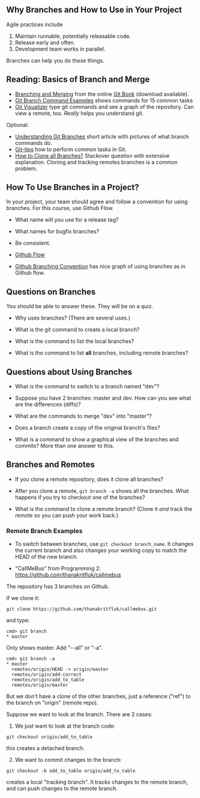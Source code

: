## Why Branches and How to Use in Your Project

Agile practices include

1. Maintain runnable, potentially releasable code.
2. Release early and often.  
3. Development team works in parallel.

Branches can help you do these things.

## Reading: Basics of Branch and Merge

* [Branching and Merging](https://git-scm.com/book/en/v2/Git-Branching-Basic-Branching-and-Merging) from the online [Git Book](https://git-scm.com/book/) (download available).
* [Git Branch Command Examples](ttps://www.thegeekstuff.com/2017/06/git-branch/) shows commands for 15 common tasks
* [Git Visualizer](http://git-school.github.io/visualizing-git) type git commands and see a graph of the repository. Can view a remote, too. *Really* helps you understand git.

Optional:

* [Understanding Git Branches](https://www.sbf5.com/~cduan/technical/git/git-2.shtml) short article with pictures of what branch commands do.
* [Git-tips](https://github.com/git-tips/tips) how to perform common tasks in Git. 
* [How to Clone all Branches?](https://stackoverflow.com/questions/67699/how-to-clone-all-remote-branches-in-git) Stackover question with extensive explanation. Cloning and tracking remotes branches is a common problem.

## How To Use Branches in a Project?

In your project, your team should agree and follow a convention for using branches. For this course, use Github Flow.
  * What name will you use for a release tag?  
  * What names for bugfix branches?
  * Be consistent.

* [Github Flow](https://guides.github.com/introduction/flow/)
* [Github Branching Convention](https://gist.github.com/digitaljhelms/4287848) has nice graph of using branches as in Github flow.


## Questions on Branches

You should be able to answer these.  They will be on a quiz.

* Why uses branches? (There are several uses.)

* What is the git command to create a local branch?

* What is the command to list the local branches?

* What is the command to list **all** branches, including remote branches?


## Questions about Using Branches

* What is the command to switch to a branch named "dev"?

* Suppose you have 2 branches: master and dev.  How can you see what are the differences (diffs)?

* What are the commands to merge "dev" into "master"?

* Does a branch create a copy of the original branch's files?

* What is a command to show a graphical view of the branches and commits? More than one answer to this.


## Branches and Remotes

* If you clone a remote repository, does it clone all branches?

* After you clone a remote, `git branch -a` shows all the branches. What happens if you try to checkout one of the branches?

* What is the command to clone a remote branch? (Clone it *and* track the remote so you can push your work back.)


### Remote Branch Examples

* To switch between branches, use `git checkout branch_name`.  It changes the current branch and also changes your working copy to match the HEAD of the new branch.  

* "CallMeBus" from Programming 2: https://github.com/thanakritfluk/callmebus

The repository has 3 branches on Github.

If we clone it:
```
git clone https://github.com/thanakritfluk/callmebus.git
```
and type:
```
cmd> git branch
* master
```
Only shows master.  Add "--all" or "-a".
```
cmd> git branch -a
* master
  remotes/origin/HEAD -> origin/master
  remotes/origin/add-correct
  remotes/origin/add_to_table
  remotes/origin/master
```
But we don't have a clone of the other branches, just a reference ("ref") to the branch on "origin" (remote repo).

Suppose we want to look at the branch.  There are 2 cases:

1. We just want to look at the branch code:
```
git checkout origin/add_to_table
```
this creates a detached branch.  

2. We want to commit changes to the branch:
```
git checkout -b add_to_table origin/add_to_table
```
creates a local "tracking branch".  It tracks changes to the remote branch, and can push changes to the remote branch.

